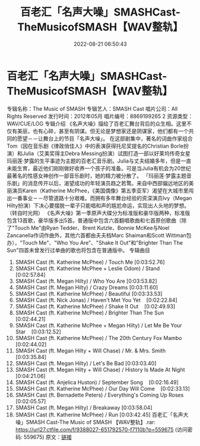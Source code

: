 ﻿---
title: 百老汇「名声大噪」SMASHCast-TheMusicofSMASH【WAV整轨】
date: 2022-08-21 06:50:43
categories: 外语音乐
tags: 外语音乐
---
# 百老汇「名声大噪」SMASHCast-TheMusicofSMASH【WAV整轨】

专辑名称：The Music of SMASH
专辑艺人：SMASH Cast
唱片公司：All Rights Reserved
发行时间：2012年05月
唱片编号：8869199265 2
资源类型：WAV/CUE/LOG
专辑介绍
《名声大噪》描绘了百老汇舞台背后的众生相。这里不仅有美丽，也有心碎，甚至有阴谋。但无论是梦想家还是阴谋家，他们都有一个共同的愿望－－让舞台上的节目「名声大噪」。
在这部剧集中，著名的词曲作家组合Tom（因在音乐剧《律政俏佳人》中的表演获得托尼奖提名的Christian
Borle扮演）和Julia（艾美奖得主Debra
Messing扮演）试图打造一部以好莱坞传奇女星玛丽莲·梦露的生平事迹为主题的百老汇音乐剧。Julia与丈夫结婚多年，但是一直未能生育，最近他们刚刚做好收养一个孩子的准备。可是当Julia有机会为20世纪最著名的性感女神创作一部音乐剧时，她的精力被分散了。
「玛丽莲·梦露主题音乐剧」的消息传开以后，渴望成功的年轻演员趋之若鹜。来自中西部偏远地区的美丽演员Karen（Katherine
McPhee，《美国偶像》第五季亚军）渴望在大城市里闯出一番事业－－尽管道路十分艰难。而拥有多年舞台经验的资深演员Ivy（Megan
Hilty扮演）下决心要摆脱一辈子只能唱和声的尴尬命运，实现出人头地的梦想。（转自时光网）
《名声大噪》第一季原声大碟分为标准版和豪华版两种，标准版包含13首歌，豪华版多出5首。普通版中包含六首翻唱歌曲和七首原创歌曲（除了"Touch
Me"由Ryan Tedder、Brent Kutzle、Bonnie McKee与Noel
Zancanella作词作曲外，其他六首都由夫夫档Marc Shaiman和Scott Wittman包办），"Touch
Me"、"Who You Are"、"Shake It Out"和"Brighter Than The
Sun"四首未曾发行过单曲的歌也将包含在普通版中。
专辑曲目
01. SMASH Cast (ft. Katherine McPhee) / Touch Me
[0:03:52.76]
02. SMASH Cast (ft. Katherine McPhee + Leslie Odom) /
Stand    [0:02:57.84]
03. SMASH Cast (ft. Megan Hilty) / Who You Are
[0:03:53.82]
04. SMASH Cast (ft. Megan Hilty) / Crazy Dreams
[0:03:11.60]
05. SMASH Cast (ft. Katherine McPhee) / Beautiful
[0:03:33.53]
06. SMASH Cast (ft. Nick Jonas) / Haven't Met You
Yet    [0:02:22.84]
07. SMASH Cast (ft. Katherine McPhee) / Shake It
Out    [0:02:49.93]
08. SMASH Cast (ft. Katherine McPhee) / Brighter Than The
Sun    [0:02:44.21]
09. SMASH Cast (ft. Katherine McPhee + Megan Hilty) / Let Me Be
Your Star    [0:03:12.52]
10. SMASH Cast (ft. Katherine McPhee) / The 20th Century Fox
Mambo    [0:02:44.02]
11. SMASH Cast (ft. Megan Hilty + Will Chase) / Mr. & Mrs.
Smith    [0:03:35.84]
12. SMASH Cast (ft. Megan Hilty) / Let's Be Bad
[0:03:03.40]
13. SMASH Cast (ft. Megan Hilty + Will Chase) / History Is Made At
Night    [0:04:21.06]
14. SMASH Cast (ft. Anjelica Huston) / September
Song    [0:02:16.49]
15. SMASH Cast (ft. Katherine McPhee) / Our Day Will
Come    [0:02:33.13]
16. SMASH Cast (ft. Bernadette Peters) / Everything's Coming Up
Roses    [0:02:05.57]
17. SMASH Cast (ft. Megan Hilty) / Breakaway
[0:03:58.04]
18. SMASH Cast (ft. Katherine McPhee) / Run
[0:03:42.45]
百老汇「名声大噪」SMASH Cast-The Music of SMASH 【WAV整轨】.rar: https://url27.ctfile.com/f/9388027-651792570-f7110b?p=559675
(访问密码: 559675)
原文：[链接](https://blog.sina.com.cn/s/blog_1647c7e7601030yzc.html)